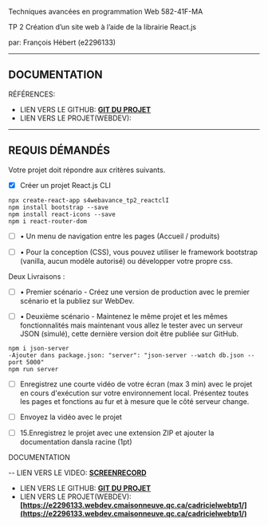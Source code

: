 Techniques avancées en programmation Web 
582-41F-MA 
 
 

TP 2 
Création d’un site web à l’aide de la librairie React.js  


par:  François Hébert (e2296133) 


---
## DOCUMENTATION

RÉFÉRENCES:

- LIEN VERS LE GITHUB: **[GIT DU PROJET](https://github.com/fhmaisonneuve/s4WebAvance_TP2_ReactCli)**
- LIEN VERS LE PROJET(WEBDEV): **[]()** 


 ---  

## REQUIS DÉMANDÉS

Votre projet doit répondre aux critères suivants. 
- [x] Créer un projet React.js CLI 
```
npx create-react-app s4webavance_tp2_reactclI
npm install bootstrap --save
npm install react-icons --save
npm i react-router-dom
```
- [ ] • Un menu de navigation entre les pages (Accueil / produits) 
- [ ] • Pour  la  conception  (CSS),  vous  pouvez  utiliser  le  framework  bootstrap (vanilla, aucun modèle autorisé) ou développer votre propre css. 


Deux Livraisons : 
- [ ] • Premier  scénario  -  Créez  une  version  de  production  avec  le  premier scénario et la publiez sur WebDev. 

- [ ] • Deuxième scénario - Maintenez le même projet et les mêmes fonctionnalités mais maintenant vous allez le tester avec un serveur JSON (simulé),  cette  dernière  version  doit  être  publiée  sur  GitHub.  
```
npm i json-server
-Ajouter dans package.json: "server": "json-server --watch db.json --port 5000"
npm run server
```
- [ ] Enregistrez une  courte  vidéo  de  votre  écran  (max  3  min)  avec  le  projet  en  cours d'exécution sur votre environnement local. Présentez toutes les pages et fonctions au fur et à mesure que le côté serveur change. 

- [ ] Envoyez la vidéo avec le projet

   
- [ ] 15.Enregistrez le projet avec une extension ZIP et ajouter la documentation dansla racine (1pt)


DOCUMENTATION

-- LIEN VERS LE VIDEO: **[SCREENRECORD]()**

- LIEN VERS LE GITHUB: **[GIT DU PROJET](https://github.com/fhmaisonneuve/s4CadricielWeb_TP1_Laravel)**
- LIEN VERS LE PROJET(WEBDEV): **[https://e2296133.webdev.cmaisonneuve.qc.ca/cadricielwebtp1/](https://e2296133.webdev.cmaisonneuve.qc.ca/cadricielwebtp1/)** 